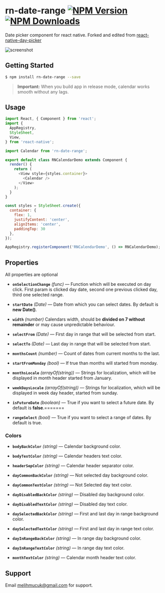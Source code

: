# rn-date-range [![NPM Version](https://img.shields.io/npm/v/rn-date-range.svg?style=flat)](https://www.npmjs.com/package/rn-date-range) [![NPM Downloads](https://img.shields.io/npm/dm/rn-date-range.svg?style=flat)](https://www.npmjs.com/package/rn-date-range)
Date picker component for react native. Forked and edited from [react-native-day-picker](https://github.com/ivanchenko/react-native-day-picker)
 
![screenshot](https://github.com/melihmucuk/rn-date-range/blob/master/ss.png?raw=true)

## Getting Started

```sh
$ npm install rn-date-range --save
```

> **Important:** When you build app in release mode, calendar works smooth without any lags.

## Usage

```javascript
import React, { Component } from 'react';
import {
  AppRegistry,
  StyleSheet,
  View,
} from 'react-native';

import Calendar from 'rn-date-range'; 

export default class RNCalendarDemo extends Component {
  render() {
    return (
      <View style={styles.container}>
        <Calendar />
      </View>
    );
  }
}

const styles = StyleSheet.create({
  container: {
    flex: 1,
    justifyContent: 'center',
    alignItems: 'center',
    paddingTop: 30
  },
});

AppRegistry.registerComponent('RNCalendarDemo', () => RNCalendarDemo);
```
## Properties

All properties are optional

- **`onSelectionChange`** _(func)_ — Function which will be executed on day click. First param is clicked day date, second one previous clicked day, third one selected range.

- **`startDate`** _(Date)_ — Date from which you can select dates. By default is **new Date()**.

- **`width`** _(number)_ Calendars width, should be **divided on 7 without remainder** or may cause unpredictable behaviour.

- **`selectFrom`** _(Date)_ — First day in range that will be selected from start.

- **`selectTo`** _(Date)_ — Last day in range that will be selected from start.

- **`monthsCount`** _(number)_ — Count of dates from current months to the last.

- **`startFromMonday`** _(bool)_ — If true than months will started from monday.

- **`monthsLocale`** _(arrayOf(string))_ — Strings for localization, which will be displayed in month header started from January.

- **`weekDaysLocale`** _(arrayOf(string))_ — Strings for localization, which will be displayed in week day header, started from sunday.

- **`isFutureDate`** _(boolean)_ — True if you want to select a future date. By default is **false**.=======

- **`rangeSelect`** _(bool)_ — True if you want to select a range of dates. By default is true.


### Colors
 
- **`bodyBackColor`** _(string)_ — Calendar background color.

- **`bodyTextColor`** _(string)_ — Calendar headers text color.

- **`headerSepColor`** _(string)_ — Calendar header separator color.
 
- **`dayCommonBackColor`** _(string)_ — Not selected day background color.

- **`dayCommonTextColor`** _(string)_ — Not Selected day text color.
 
- **`dayDisabledBackColor`** _(string)_ — Disabled day background color.

- **`dayDisabledTextColor`** _(string)_ — Disabled day text color.
 
- **`daySelectedBackColor`** _(string)_ — First and last day in range background color.

- **`daySelectedTextColor`** _(string)_ — First and last day in range text color.
 
- **`dayInRangeBackColor`** _(string)_ — In range day background color.

- **`dayInRangeTextColor`** _(string)_ — In range day text color.

- **`monthTextColor`** _(string)_ — Calendar month header text color.

## Support

Email melihmucuk@gmail.com for support.
